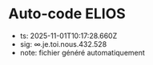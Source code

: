 # Auto-code ELIOS
- ts: 2025-11-01T10:17:28.660Z
- sig: ∞.je.toi.nous.432.528
- note: fichier généré automatiquement